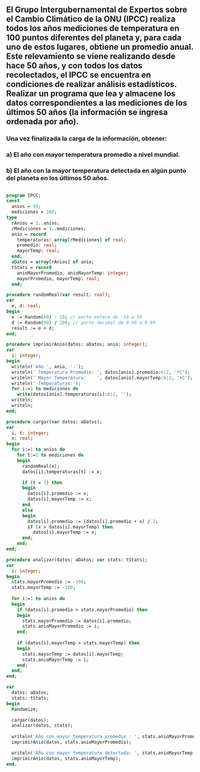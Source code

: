## El Grupo Intergubernamental de Expertos sobre el Cambio Climático de la ONU (IPCC) realiza todos los años mediciones de temperatura en 100 puntos diferentes del planeta y, para cada uno de estos lugares, obtiene un promedio anual. Este relevamiento se viene realizando desde hace 50 años, y con todos los datos recolectados, el IPCC se encuentra en condiciones de realizar análisis estadísticos. Realizar un programa que lea y almacene los datos correspondientes a las mediciones de los últimos 50 años (la información se ingresa ordenada por año).

### Una vez finalizada la carga de la información, obtener:
### a) El año con mayor temperatura promedio a nivel mundial.
### b) El año con la mayor temperatura detectada en algún punto del planeta en los últimos 50 años.
##

```pascal
program IPCC;
const
  anios = 50;
  mediciones = 100;
type
  rAnios = 1..anios;
  rMediciones = 1..mediciones;
  anio = record
    temperaturas: array[rMediciones] of real;
    promedio: real;
    mayorTemp: real;
  end;
  aDatos = array[rAnios] of anio;
  tStats = record
    anioMayorPromedio, anioMayorTemp: integer;
    mayorPromedio, mayorTemp: real;
  end;

procedure randomReal(var result: real);
var
  e, d: real;
begin
  e := Random(60) - 10; // parte entera de -10 a 50
  d := Random(99) / 100; // parte decimal de 0.00 a 0.99
  result := e + d;
end;

procedure imprimirAnio(datos: aDatos; anio: integer);
var
  i: integer;
begin
  writeln('Año ', anio, ':');
  writeln(' Temperatura Promedio: ', datos[anio].promedio:6:2, 'ºC');
  writeln(' Mayor Temperatura:    ', datos[anio].mayorTemp:6:2, 'ºC');
  writeln(' Temperaturas:');
  for i:=1 to mediciones do
    write(datos[anio].temperaturas[i]:6:2, '');
  writeln;
  writeln;
end;

procedure cargar(var datos: aDatos);
var
  i, t: integer;
  x: real;
begin
  for i:=1 to anios do
    for t:=1 to mediciones do
    begin
      randomReal(x);
      datos[i].temperaturas[t] := x;

      if (t = 1) then
      begin
        datos[i].promedio := x;
        datos[i].mayorTemp := x;
      end
      else
      begin
        datos[i].promedio := (datos[i].promedio + x) / 2;
        if (x > datos[i].mayorTemp) then
          datos[i].mayorTemp := x;
      end;
    end;
end;

procedure analizar(datos: aDatos; var stats: tStats);
var
  i: integer;
begin
  stats.mayorPromedio := -100;
  stats.mayorTemp := -100;
  
  for i:=1 to anios do
  begin
    if (datos[i].promedio > stats.mayorPromedio) then
    begin
      stats.mayorPromedio := datos[i].promedio;
      stats.anioMayorPromedio := i;
    end;
    
    if (datos[i].mayorTemp > stats.mayorTemp) then
    begin
      stats.mayorTemp := datos[i].mayorTemp;
      stats.anioMayorTemp := i;
    end;
  end;
end;

var
  datos: aDatos;
  stats: tStats;
begin
  Randomize;

  cargar(datos);
  analizar(datos, stats);
  
  writeln('Año con mayor temperatura promedio : ', stats.anioMayorPromedio:2);
  imprimirAnio(datos, stats.anioMayorPromedio);

  writeln('Año con mayor temperatura detectada: ', stats.anioMayorTemp:2);
  imprimirAnio(datos, stats.anioMayorTemp);
end.
```